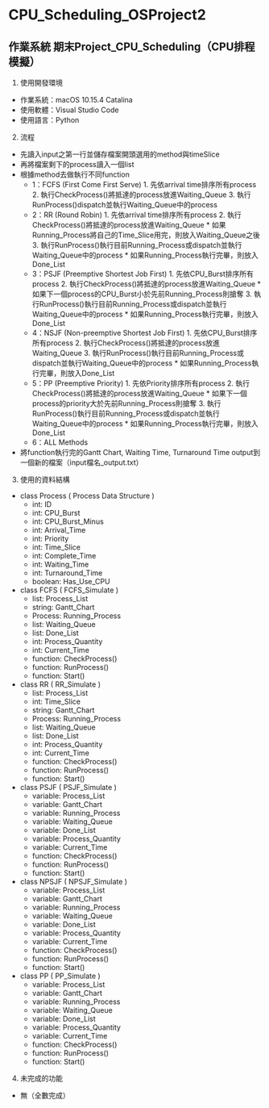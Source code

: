 # CPU_Scheduling_OSProject2
## 作業系統 期末Project_CPU_Scheduling（CPU排程模擬）

1. 使⽤開發環境
  * 作業系統：macOS 10.15.4 Catalina
  * 使⽤軟體：Visual Studio Code
  * 使⽤語⾔：Python

2. 流程
  * 先讀入input之第一行並儲存檔案開頭選⽤的method與timeSlice
  * 再將檔案剩下的process讀入⼀個list
  * 根據method去做執⾏不同function
  	* 1：FCFS (First Come First Serve)
			1. 先依arrival time排序所有process
			2. 執行CheckProcess()將抵達的process放進Waiting_Queue
			3. 執行RunProcess()dispatch並執行Waiting_Queue中的process
  	* 2：RR (Round Robin)
			1. 先依arrival time排序所有process
			2. 執行CheckProcess()將抵達的process放進Waiting_Queue
				* 如果Running_Process將自己的Time_Slice用完，則放入Waiting_Queue之後
			3. 執行RunProcess()執行目前Running_Process或dispatch並執行Waiting_Queue中的process
				* 如果Running_Process執行完畢，則放入Done_List
  	* 3：PSJF (Preemptive Shortest Job First)
			1. 先依CPU_Burst排序所有process
			2. 執行CheckProcess()將抵達的process放進Waiting_Queue
				* 如果下一個process的CPU_Burst小於先前Running_Process則搶奪
			3. 執行RunProcess()執行目前Running_Process或dispatch並執行Waiting_Queue中的process
				* 如果Running_Process執行完畢，則放入Done_List
  	* 4：NSJF (Non-preemptive Shortest Job First)
			1. 先依CPU_Burst排序所有process
			2. 執行CheckProcess()將抵達的process放進Waiting_Queue
			3. 執行RunProcess()執行目前Running_Process或dispatch並執行Waiting_Queue中的process
				* 如果Running_Process執行完畢，則放入Done_List
  	* 5：PP (Preemptive Priority)
			1. 先依Priority排序所有process
			2. 執行CheckProcess()將抵達的process放進Waiting_Queue
				* 如果下一個process的priority大於先前Running_Process則搶奪
			3. 執行RunProcess()執行目前Running_Process或dispatch並執行Waiting_Queue中的process
				* 如果Running_Process執行完畢，則放入Done_List
  	* 6：ALL Methods
  * 將function執行完的Gantt Chart, Waiting Time, Turnaround Time output到⼀個新的檔案（input檔名_output.txt）
	
3. 使⽤的資料結構
  * class Process ( Process Data Structure )
    * int: ID
    * int: CPU_Burst
    * int: CPU_Burst_Minus
    * int: Arrival_Time
    * int: Priority
    * int: Time_Slice
    * int: Complete_Time
    * int: Waiting_Time
    * int: Turnaround_Time
    * boolean: Has_Use_CPU
  * class FCFS ( FCFS_Simulate )
    * list: Process_List
    * string: Gantt_Chart
    * Process: Running_Process
    * list: Waiting_Queue
    * list: Done_List
    * int: Process_Quantity
    * int: Current_Time
    * function: CheckProcess()
    * function: RunProcess()
    * function: Start()
  * class RR ( RR_Simulate )
    * list: Process_List
    * int: Time_Slice
    * string: Gantt_Chart
    * Process: Running_Process
    * list: Waiting_Queue
    * list: Done_List
    * int: Process_Quantity
    * int: Current_Time
    * function: CheckProcess()
    * function: RunProcess()
    * function: Start()
  * class PSJF ( PSJF_Simulate )
    * variable: Process_List
    * variable: Gantt_Chart
    * variable: Running_Process
    * variable: Waiting_Queue
    * variable: Done_List
    * variable: Process_Quantity
    * variable: Current_Time
    * function: CheckProcess()
    * function: RunProcess()
    * function: Start()
  * class NPSJF ( NPSJF_Simulate )
    * variable: Process_List
    * variable: Gantt_Chart
    * variable: Running_Process
    * variable: Waiting_Queue
    * variable: Done_List
    * variable: Process_Quantity
    * variable: Current_Time
    * function: CheckProcess()
    * function: RunProcess()
    * function: Start()
  * class PP ( PP_Simulate )
    * variable: Process_List
    * variable: Gantt_Chart
    * variable: Running_Process
    * variable: Waiting_Queue
    * variable: Done_List
    * variable: Process_Quantity
    * variable: Current_Time
    * function: CheckProcess()
    * function: RunProcess()
    * function: Start()

4. 未完成的功能
  * 無（全數完成）
